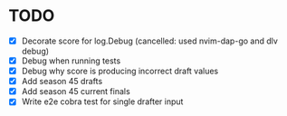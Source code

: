 # TODO

- [x] Decorate score for log.Debug (cancelled: used nvim-dap-go and dlv debug)
- [x] Debug when running tests
- [x] Debug why score is producing incorrect draft values
- [x] Add season 45 drafts
- [x] Add season 45 current finals
- [x] Write e2e cobra test for single drafter input
